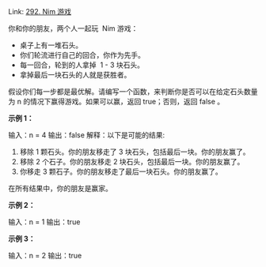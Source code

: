 Link: [292. Nim 游戏](https://leetcode.cn/problems/nim-game)

你和你的朋友，两个人一起玩  Nim 游戏：

- 桌子上有一堆石头。
- 你们轮流进行自己的回合，你作为先手。
- 每一回合，轮到的人拿掉  1 - 3 块石头。
- 拿掉最后一块石头的人就是获胜者。

假设你们每一步都是最优解。请编写一个函数，来判断你是否可以在给定石头数量为 n 的情况下赢得游戏。如果可以赢，返回 true；否则，返回 false 。

**示例 1：**

输入：n = 4
输出：false
解释：以下是可能的结果:

1. 移除 1 颗石头。你的朋友移走了 3 块石头，包括最后一块。你的朋友赢了。
2. 移除 2 个石子。你的朋友移走 2 块石头，包括最后一块。你的朋友赢了。
3. 你移走 3 颗石子。你的朋友移走了最后一块石头。你的朋友赢了。

在所有结果中，你的朋友是赢家。

**示例 2：**

输入：n = 1
输出：true

**示例 3：**

输入：n = 2
输出：true
